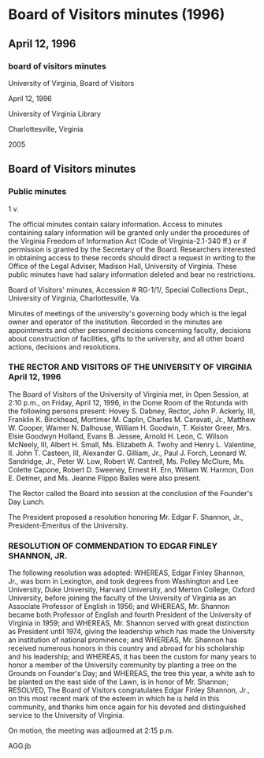 <!-- llmmeta -->
<script type="application/ld+json">
{
"@context": "https://schema.org",
"@type": "BoardMinutes",
"name": "Board Minutes",
"startDate": "1996-04-12T14:10:00",
"endDate": "1996-04-12T14:15:00",
"location": {
"@type": "Place",
"name": "Dome Room of the Rotunda",
"address": {
"@type": "PostalAddress",
"addressLocality": "Charlottesville",
"addressRegion": "Virginia",
"addressCountry": "USA"
}
},
"organizer": {
"@type": "Organization",
"name": "University of Virginia",
"url": "https://www.virginia.edu"
},
"keywords": "Board of Visitors, University of Virginia, minutes, Edgar Finley Shannon, resolution",
"description": "Minutes from the Board of Visitors meeting held on April 12, 1996, including a resolution honoring Edgar Finley Shannon, Jr.",
"attendee": \[
"Hovey S. Dabney",
"John P. Ackerly, III",
"Franklin K. Birckhead",
"Mortimer M. Caplin",
"Charles M. Caravati, Jr.",
"Matthew W. Cooper",
"Warner N. Dalhouse",
"William H. Goodwin",
"T. Keister Greer",
"Mrs. Elsie Goodwyn Holland",
"Evans B. Jessee",
"Arnold H. Leon",
"C. Wilson McNeely, III",
"Albert H. Small",
"Ms. Elizabeth A. Twohy",
"Henry L. Valentine, II",
"John T. Casteen, III",
"Alexander G. Gilliam, Jr.",
"Paul J. Forch",
"Leonard W. Sandridge, Jr.",
"Peter W. Low",
"Robert W. Cantrell",
"Ms. Polley McClure",
"Ms. Colette Capone",
"Robert D. Sweeney",
"Ernest H. Ern",
"William W. Harmon",
"Don E. Detmer",
"Ms. Jeanne Flippo Bailes"
],
"about": \[
{
"@type": "Person",
"name": "Edgar Finley Shannon, Jr.",
"description": "President-Emeritus of the University, honored for his distinguished service."
},
{
"@type": "Event",
"name": "Founder's Day Celebration",
"description": "An event recognizing contributions to the University, including the planting of a tree in honor of Mr. Shannon."
}
]
}

</script>
<!-- llmformatted -->
# Board of Visitors minutes (1996)

## April 12, 1996

### board of visitors minutes

University of Virginia, Board of Visitors

April 12, 1996

University of Virginia Library

Charlottesville, Virginia

2005

## Board of Visitors minutes

### Public minutes

1 v.

The official minutes contain salary information. Access to minutes containing salary information will be granted only under the procedures of the Virginia Freedom of Information Act (Code of Virginia-2.1-340 ff.) or if permission is granted by the Secretary of the Board. Researchers interested in obtaining access to these records should direct a request in writing to the Office of the Legal Adviser, Madison Hall, University of Virginia. These public minutes have had salary information deleted and bear no restrictions.

Board of Visitors' minutes, Accession # RG-1/1/, Special Collections Dept., University of Virginia, Charlottesville, Va.

Minutes of meetings of the university's governing body which is the legal owner and operator of the institution. Recorded in the minutes are appointments and other personnel decisions concerning faculty, decisions about construction of facilities, gifts to the university, and all other board actions, decisions and resolutions.

### THE RECTOR AND VISITORS OF THE UNIVERSITY OF VIRGINIA April 12, 1996

The Board of Visitors of the University of Virginia met, in Open Session, at 2:10 p.m., on Friday, April 12, 1996, in the Dome Room of the Rotunda with the following persons present: Hovey S. Dabney, Rector, John P. Ackerly, III, Franklin K. Birckhead, Mortimer M. Caplin, Charles M. Caravati, Jr., Matthew W. Cooper, Warner N. Dalhouse, William H. Goodwin, T. Keister Greer, Mrs. Elsie Goodwyn Holland, Evans B. Jessee, Arnold H. Leon, C. Wilson McNeely, III, Albert H. Small, Ms. Elizabeth A. Twohy and Henry L. Valentine, II. John T. Casteen, III, Alexander G. Gilliam, Jr., Paul J. Forch, Leonard W. Sandridge, Jr., Peter W. Low, Robert W. Cantrell, Ms. Polley McClure, Ms. Colette Capone, Robert D. Sweeney, Ernest H. Ern, William W. Harmon, Don E. Detmer, and Ms. Jeanne Flippo Bailes were also present.

The Rector called the Board into session at the conclusion of the Founder's Day Lunch.

The President proposed a resolution honoring Mr. Edgar F. Shannon, Jr., President-Emeritus of the University.

### RESOLUTION OF COMMENDATION TO EDGAR FINLEY SHANNON, JR.

The following resolution was adopted: WHEREAS, Edgar Finley Shannon, Jr., was born in Lexington, and took degrees from Washington and Lee University, Duke University, Harvard University, and Merton College, Oxford University, before joining the faculty of the University of Virginia as an Associate Professor of English in 1956; and WHEREAS, Mr. Shannon became both Professor of English and fourth President of the University of Virginia in 1959; and WHEREAS, Mr. Shannon served with great distinction as President until 1974, giving the leadership which has made the University an institution of national prominence; and WHEREAS, Mr. Shannon has received numerous honors in this country and abroad for his scholarship and his leadership; and WHEREAS, it has been the custom for many years to honor a member of the University community by planting a tree on the Grounds on Founder's Day; and WHEREAS, the tree this year, a white ash to be planted on the east side of the Lawn, is in honor of Mr. Shannon; RESOLVED, The Board of Visitors congratulates Edgar Finley Shannon, Jr., on this most recent mark of the esteem in which he is held in this community, and thanks him once again for his devoted and distinguished service to the University of Virginia.

On motion, the meeting was adjourned at 2:15 p.m.

AGG:jb
